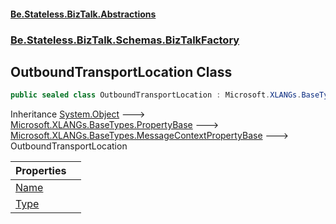#### [Be.Stateless.BizTalk.Abstractions](README.md 'README')
### [Be.Stateless.BizTalk.Schemas.BizTalkFactory](Be.Stateless.BizTalk.Schemas.BizTalkFactory.md 'Be.Stateless.BizTalk.Schemas.BizTalkFactory')

## OutboundTransportLocation Class

```csharp
public sealed class OutboundTransportLocation : Microsoft.XLANGs.BaseTypes.MessageContextPropertyBase
```

Inheritance [System.Object](https://docs.microsoft.com/en-us/dotnet/api/System.Object 'System.Object') &#129106; [Microsoft.XLANGs.BaseTypes.PropertyBase](https://docs.microsoft.com/en-us/dotnet/api/Microsoft.XLANGs.BaseTypes.PropertyBase 'Microsoft.XLANGs.BaseTypes.PropertyBase') &#129106; [Microsoft.XLANGs.BaseTypes.MessageContextPropertyBase](https://docs.microsoft.com/en-us/dotnet/api/Microsoft.XLANGs.BaseTypes.MessageContextPropertyBase 'Microsoft.XLANGs.BaseTypes.MessageContextPropertyBase') &#129106; OutboundTransportLocation

| Properties | |
| :--- | :--- |
| [Name](OutboundTransportLocation.Name.md 'Be.Stateless.BizTalk.Schemas.BizTalkFactory.OutboundTransportLocation.Name') | |
| [Type](OutboundTransportLocation.Type.md 'Be.Stateless.BizTalk.Schemas.BizTalkFactory.OutboundTransportLocation.Type') | |

